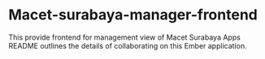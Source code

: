 # Macet-surabaya-manager-frontend

This provide frontend for management view of Macet Surabaya Apps
README outlines the details of collaborating on this Ember application.
